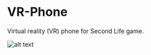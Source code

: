 # VR-Phone
Virtual reality (VR) phone for Second Life game.

![alt text](https://github.com/tomcruzana/VR-Phone/blob/master/git_banner.png)
